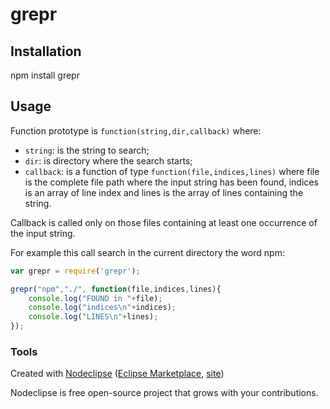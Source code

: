 

# grepr


## Installation
npm install grepr


## Usage

Function prototype is `function(string,dir,callback)` where:

* `string`: is the string to search;
* `dir`: is directory where the search starts;
* `callback`: is a function of type `function(file,indices,lines)` where file is the complete file path where the input string has been found, indices is an array of line index and lines is the array of lines containing the string.

Callback is called only on those files containing at least one occurrence of the input string. 

For example this call search in the current directory the word npm:

```javascript
var grepr = require('grepr');

grepr("npm","./", function(file,indices,lines){
	console.log("FOUND in "+file);
	console.log("indices\n"+indices);
	console.log("LINES\n"+lines);
});
```


### Tools

Created with [Nodeclipse](https://github.com/Nodeclipse/nodeclipse-1)
 ([Eclipse Marketplace](http://marketplace.eclipse.org/content/nodeclipse), [site](http://www.nodeclipse.org))   

Nodeclipse is free open-source project that grows with your contributions.
